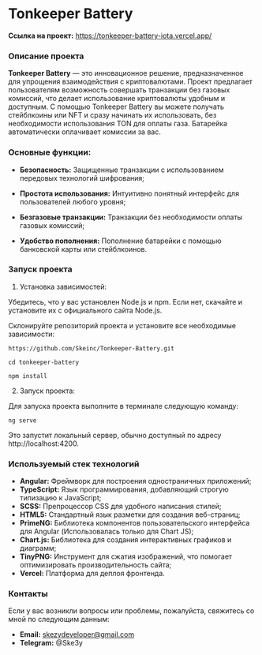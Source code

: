 # Tonkeeper Battery

**Ссылка на проект:** https://tonkeeper-battery-iota.vercel.app/

### Описание проекта

**Tonkeeper Battery** — это инновационное решение, предназначенное для упрощения взаимодействия с криптовалютами. Проект предлагает пользователям возможность совершать транзакции без газовых комиссий, что делает использование криптовалюты удобным и доступным. С помощью Tonkeeper Battery вы можете получать стейблкоины или NFT и сразу начинать их использовать, без необходимости использования TON для оплаты газа. Батарейка автоматически оплачивает комиссии за вас.

### Основные функции:

- **Безопасность:**
    Защищенные транзакции с использованием передовых технологий шифрования;

- **Простота использования:**
    Интуитивно понятный интерфейс для пользователей любого уровня;

- **Безгазовые транзакции:** 
    Транзакции без необходимости оплаты газовых комиссий;

- **Удобство пополнения:**
    Пополнение батарейки с помощью банковской карты или стейблкоинов.

### Запуск проекта

1. Установка зависимостей:

Убедитесь, что у вас установлен Node.js и npm. Если нет, скачайте и установите их с официального сайта Node.js.

Склонируйте репозиторий проекта и установите все необходимые зависимости:

```
https://github.com/Skeinc/Tonkeeper-Battery.git

cd tonkeeper-battery

npm install
```

2. Запуск проекта:

Для запуска проекта выполните в терминале следующую команду:

```
ng serve
```

Это запустит локальный сервер, обычно доступный по адресу http://localhost:4200.

### Используемый стек технологий

- **Angular:** Фреймворк для построения одностраничных приложений;
- **TypeScript:** Язык программирования, добавляющий строгую типизацию к JavaScript;
- **SCSS:** Препроцессор CSS для удобного написания стилей;
- **HTML5:** Стандартный язык разметки для создания веб-страниц;
- **PrimeNG:** Библиотека компонентов пользовательского интерфейса для Angular (Использовалась только для Chart JS);
- **Chart.js:** Библиотека для создания интерактивных графиков и диаграмм;
- **TinyPNG:** Инструмент для сжатия изображений, что помогает оптимизировать производительность сайта;
- **Vercel:** Платформа для деплоя фронтенда.

### Контакты

Если у вас возникли вопросы или проблемы, пожалуйста, свяжитесь со мной по следующим данным:

- **Email:** skezydeveloper@gmail.com
- **Telegram:** @Ske3y
